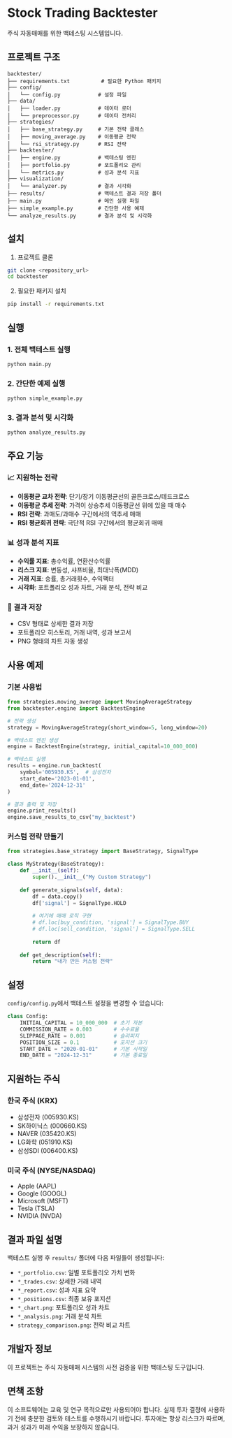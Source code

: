 # Stock Trading Backtester

주식 자동매매를 위한 백테스팅 시스템입니다.

## 프로젝트 구조

```
backtester/
├── requirements.txt          # 필요한 Python 패키지
├── config/
│   └── config.py            # 설정 파일
├── data/
│   ├── loader.py            # 데이터 로더
│   └── preprocessor.py      # 데이터 전처리
├── strategies/
│   ├── base_strategy.py     # 기본 전략 클래스
│   ├── moving_average.py    # 이동평균 전략
│   └── rsi_strategy.py      # RSI 전략
├── backtester/
│   ├── engine.py            # 백테스팅 엔진
│   ├── portfolio.py         # 포트폴리오 관리
│   └── metrics.py           # 성과 분석 지표
├── visualization/
│   └── analyzer.py          # 결과 시각화
├── results/                 # 백테스트 결과 저장 폴더
├── main.py                  # 메인 실행 파일
├── simple_example.py        # 간단한 사용 예제
└── analyze_results.py       # 결과 분석 및 시각화
```

## 설치

1. 프로젝트 클론
```bash
git clone <repository_url>
cd backtester
```

2. 필요한 패키지 설치
```bash
pip install -r requirements.txt
```

## 실행

### 1. 전체 백테스트 실행
```bash
python main.py
```

### 2. 간단한 예제 실행
```bash
python simple_example.py
```

### 3. 결과 분석 및 시각화
```bash
python analyze_results.py
```

## 주요 기능

### 📈 지원하는 전략
- **이동평균 교차 전략**: 단기/장기 이동평균선의 골든크로스/데드크로스
- **이동평균 추세 전략**: 가격이 상승추세 이동평균선 위에 있을 때 매수
- **RSI 전략**: 과매도/과매수 구간에서의 역추세 매매
- **RSI 평균회귀 전략**: 극단적 RSI 구간에서의 평균회귀 매매

### 📊 성과 분석 지표
- **수익률 지표**: 총수익률, 연환산수익률
- **리스크 지표**: 변동성, 샤프비율, 최대낙폭(MDD)
- **거래 지표**: 승률, 총거래횟수, 수익팩터
- **시각화**: 포트폴리오 성과 차트, 거래 분석, 전략 비교

### 💾 결과 저장
- CSV 형태로 상세한 결과 저장
- 포트폴리오 히스토리, 거래 내역, 성과 보고서
- PNG 형태의 차트 자동 생성

## 사용 예제

### 기본 사용법
```python
from strategies.moving_average import MovingAverageStrategy
from backtester.engine import BacktestEngine

# 전략 생성
strategy = MovingAverageStrategy(short_window=5, long_window=20)

# 백테스트 엔진 생성
engine = BacktestEngine(strategy, initial_capital=10_000_000)

# 백테스트 실행
results = engine.run_backtest(
    symbol='005930.KS',  # 삼성전자
    start_date='2023-01-01',
    end_date='2024-12-31'
)

# 결과 출력 및 저장
engine.print_results()
engine.save_results_to_csv("my_backtest")
```

### 커스텀 전략 만들기
```python
from strategies.base_strategy import BaseStrategy, SignalType

class MyStrategy(BaseStrategy):
    def __init__(self):
        super().__init__("My Custom Strategy")
    
    def generate_signals(self, data):
        df = data.copy()
        df['signal'] = SignalType.HOLD
        
        # 여기에 매매 로직 구현
        # df.loc[buy_condition, 'signal'] = SignalType.BUY
        # df.loc[sell_condition, 'signal'] = SignalType.SELL
        
        return df
    
    def get_description(self):
        return "내가 만든 커스텀 전략"
```

## 설정

`config/config.py`에서 백테스트 설정을 변경할 수 있습니다:

```python
class Config:
    INITIAL_CAPITAL = 10_000_000  # 초기 자본
    COMMISSION_RATE = 0.003       # 수수료율
    SLIPPAGE_RATE = 0.001         # 슬리피지
    POSITION_SIZE = 0.1           # 포지션 크기
    START_DATE = "2020-01-01"     # 기본 시작일
    END_DATE = "2024-12-31"       # 기본 종료일
```

## 지원하는 주식

### 한국 주식 (KRX)
- 삼성전자 (005930.KS)
- SK하이닉스 (000660.KS)
- NAVER (035420.KS)
- LG화학 (051910.KS)
- 삼성SDI (006400.KS)

### 미국 주식 (NYSE/NASDAQ)
- Apple (AAPL)
- Google (GOOGL)
- Microsoft (MSFT)
- Tesla (TSLA)
- NVIDIA (NVDA)

## 결과 파일 설명

백테스트 실행 후 `results/` 폴더에 다음 파일들이 생성됩니다:

- `*_portfolio.csv`: 일별 포트폴리오 가치 변화
- `*_trades.csv`: 상세한 거래 내역
- `*_report.csv`: 성과 지표 요약
- `*_positions.csv`: 최종 보유 포지션
- `*_chart.png`: 포트폴리오 성과 차트
- `*_analysis.png`: 거래 분석 차트
- `strategy_comparison.png`: 전략 비교 차트

## 개발자 정보

이 프로젝트는 주식 자동매매 시스템의 사전 검증을 위한 백테스팅 도구입니다.

## 면책 조항

이 소프트웨어는 교육 및 연구 목적으로만 사용되어야 합니다. 실제 투자 결정에 사용하기 전에 충분한 검토와 테스트를 수행하시기 바랍니다. 투자에는 항상 리스크가 따르며, 과거 성과가 미래 수익을 보장하지 않습니다.
